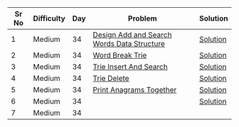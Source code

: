 | Sr No | Difficulty | Day | Problem                                                                                                                                                                                              | Solution                                                            |
| ----- | ---------- | --- | ---------------------------------------------------------------------------------------------------------------------------------------------------------------------------------------------------- | ------------------------------------------------------------------- |
| 1     | Medium     | 34  | [Design Add and Search Words Data Structure](https://leetcode.com/problems/design-add-and-search-words-data-structure/)                                                                              | [Solution](./Medium/Design_Add_and_Search_Words_Data_Structure.cpp) |
| 2     | Medium     | 34  | [Word Break Trie](https://practice.geeksforgeeks.org/problems/d857113143f69fab217cf5dab978535542f3cbb1/1?utm_source=geeksforgeeks&utm_medium=article_practice_tab&utm_campaign=article_practice_tab) | [Solution](./Medium/Word_Break_Trie.cpp)                            |
| 3     | Medium     | 34  | [Trie Insert And Search](https://www.geeksforgeeks.org/trie-insert-and-search/)                                                                                                                      | [Solution](./Medium/Trie_Insert_And_Search.cpp)                     |
| 4     | Medium     | 34  | [Trie Delete](https://practice.geeksforgeeks.org/problems/trie-delete/1?utm_source=geeksforgeeks&utm_medium=ml_article_practice_tab&utm_campaign=article_practice_tab)                               | [Solution](./Medium/Trie_Delete.cpp)                                |
| 5     | Medium     | 34  | [Print Anagrams Together](https://practice.geeksforgeeks.org/problems/print-anagrams-together/1)                                                                                                     | [Solution](./Medium/Print_Anagrams_Together.cpp)                    |
| 6     | Medium     | 34  | []()                                                                                                                                                                                                 | [Solution]()                                                        |
| 7     | Medium     | 34  | []()                                                                                                                                                                                                 |                                                                     |
